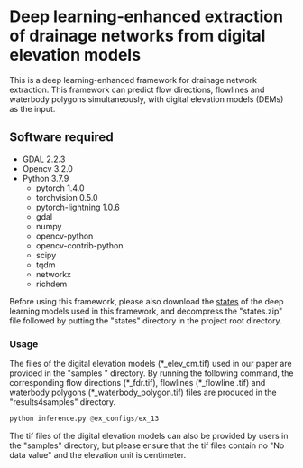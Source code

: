 # Deep learning-enhanced extraction of drainage networks from digital elevation models

This is a deep learning-enhanced framework for drainage network extraction. This framework can predict flow
 directions, flowlines and waterbody polygons simultaneously, with digital elevation
 models (DEMs) as the input.
 
## Software required
* GDAL 2.2.3
* Opencv 3.2.0
* Python 3.7.9
    * pytorch 1.4.0
    * torchvision 0.5.0
    * pytorch-lightning 1.0.6
    * gdal
    * numpy
    * opencv-python
    * opencv-contrib-python
    * scipy
    * tqdm
    * networkx
    * richdem

Before using this framework, please also download the [states](https://hkustconnect-my.sharepoint.com/:u:/g/personal/xmaoac_connect_ust_hk/EZz98s0F-MFEl5XfwbukkLUBEjrePZ868lbz81K5xksfPQ?e=hoVBwR) of the deep learning models used in this framework, and decompress the "states.zip" file followed by putting the "states" directory in the project root directory.

### Usage

The files of the digital elevation models (\*\_elev\_cm.tif) used in our paper are provided in the "samples
" directory. By running the following command, the corresponding flow directions (\*\_fdr.tif), flowlines (\*\_flowline
.tif) and waterbody polygons (\*\_waterbody\_polygon.tif) files are produced in the "results4samples" directory.

```python
python inference.py @ex_configs/ex_13
```

The tif files of the digital elevation models can also be provided by users in the "samples" directory, but please
 ensure that the
 tif
 files
 contain no "No data value" and the elevation unit is centimeter.

 